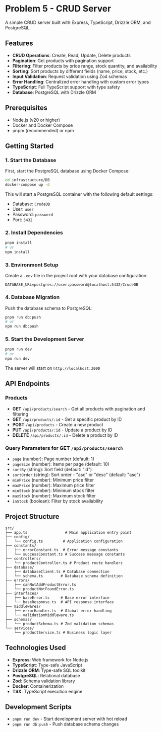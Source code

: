 # Problem 5 - CRUD Server

A simple CRUD server built with Express, TypeScript, Drizzle ORM, and PostgreSQL.

## Features

- **CRUD Operations**: Create, Read, Update, Delete products
- **Pagination**: Get products with pagination support
- **Filtering**: Filter products by price range, stock quantity, and availability
- **Sorting**: Sort products by different fields (name, price, stock, etc.)
- **Input Validation**: Request validation using Zod schemas
- **Error Handling**: Centralized error handling with custom error types
- **TypeScript**: Full TypeScript support with type safety
- **Database**: PostgreSQL with Drizzle ORM

## Prerequisites

- Node.js (v20 or higher)
- Docker and Docker Compose
- pnpm (recommended) or npm

## Getting Started

### 1. Start the Database

First, start the PostgreSQL database using Docker Compose:

```bash
cd infrastructure/DB
docker-compose up -d
```

This will start a PostgreSQL container with the following default settings:
- Database: `CrudeDB`
- User: `user`
- Password: `password`
- Port: `5432`

### 2. Install Dependencies

```bash
pnpm install
# or
npm install
```

### 3. Environment Setup

Create a `.env` file in the project root with your database configuration:

```env
DATABASE_URL=postgres://user:password@localhost:5432/CrudeDB
```

### 4. Database Migration

Push the database schema to PostgreSQL:

```bash
pnpm run db:push
# or
npm run db:push
```

### 5. Start the Development Server

```bash
pnpm run dev
# or
npm run dev
```

The server will start on `http://localhost:3000`

## API Endpoints

### Products

- **GET** `/api/products/search` - Get all products with pagination and filtering
- **GET** `/api/products/:id` - Get a specific product by ID
- **POST** `/api/products` - Create a new product
- **PUT** `/api/products/:id` - Update a product by ID
- **DELETE** `/api/products/:id` - Delete a product by ID

### Query Parameters for GET `/api/products/search`

- `page` (number): Page number (default: 1)
- `pageSize` (number): Items per page (default: 10)
- `sortBy` (string): Sort field (default: "id")
- `sortOrder` (string): Sort order - "asc" or "desc" (default: "asc")
- `minPrice` (number): Minimum price filter
- `maxPrice` (number): Maximum price filter
- `minStock` (number): Minimum stock filter
- `maxStock` (number): Maximum stock filter
- `inStock` (boolean): Filter by stock availability

## Project Structure

```
src/
├── app.ts                 # Main application entry point
├── config/
│   └── config.ts         # Application configuration
├── constants/
│   ├── errorConstant.ts  # Error message constants
│   └── successConstant.ts # Success message constants
├── controllers/
│   └── productController.ts # Product route handlers
├── database/
│   ├── databaseClient.ts # Database connection
│   └── schema.ts        # Database schema definition
├── errors/
│   ├── canNotAddProductError.ts
│   └── productNotFoundError.ts
├── interfaces/
│   ├── baseError.ts     # Base error interface
│   └── baseResponse.ts  # API response interface
├── middlewares/
│   ├── errorHandler.ts  # Global error handling
│   └── validationMiddleware.ts
├── schemas/
│   └── productSchema.ts # Zod validation schemas
└── services/
    └── productService.ts # Business logic layer
```

## Technologies Used

- **Express**: Web framework for Node.js
- **TypeScript**: Type-safe JavaScript
- **Drizzle ORM**: Type-safe SQL toolkit
- **PostgreSQL**: Relational database
- **Zod**: Schema validation library
- **Docker**: Containerization
- **TSX**: TypeScript execution engine

## Development Scripts

- `pnpm run dev` - Start development server with hot reload
- `pnpm run db:push` - Push database schema changes